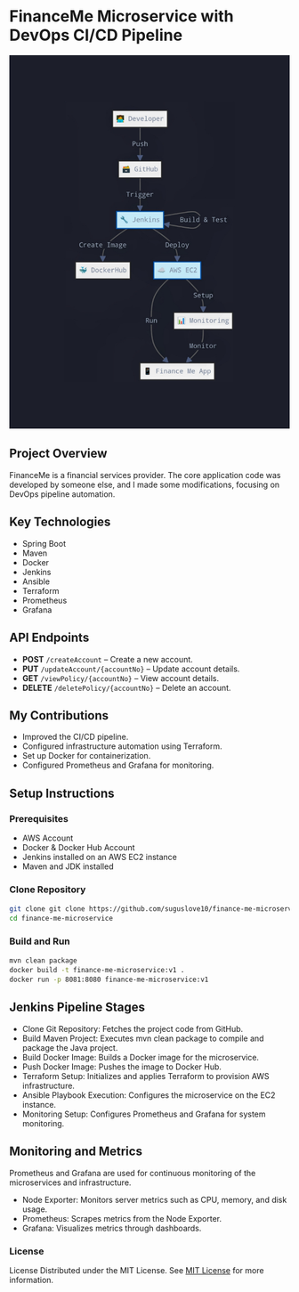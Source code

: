 # FinanceMe Microservice with DevOps CI/CD Pipeline

![Description of JPG](./devops(cicd).jpg)




## Project Overview
FinanceMe is a financial services provider. The core application code was developed by someone else, and I made some modifications, focusing on DevOps pipeline automation.

## Key Technologies
- Spring Boot
- Maven
- Docker
- Jenkins
- Ansible
- Terraform
- Prometheus
- Grafana

## API Endpoints
- **POST** `/createAccount` – Create a new account.
- **PUT** `/updateAccount/{accountNo}` – Update account details.
- **GET** `/viewPolicy/{accountNo}` – View account details.
- **DELETE** `/deletePolicy/{accountNo}` – Delete an account.

## My Contributions
- Improved the CI/CD pipeline.
- Configured infrastructure automation using Terraform.
- Set up Docker for containerization.
- Configured Prometheus and Grafana for monitoring.

## Setup Instructions

### Prerequisites
- AWS Account
- Docker & Docker Hub Account
- Jenkins installed on an AWS EC2 instance
- Maven and JDK installed

### Clone Repository
```sh
git clone git clone https://github.com/suguslove10/finance-me-microservice.git
cd finance-me-microservice 
```

### Build and Run
```sh
mvn clean package
docker build -t finance-me-microservice:v1 .
docker run -p 8081:8080 finance-me-microservice:v1
```
## Jenkins Pipeline Stages
- Clone Git Repository: Fetches the project code from GitHub.
- Build Maven Project: Executes mvn clean package to compile and package the Java project.
- Build Docker Image: Builds a Docker image for the microservice.
- Push Docker Image: Pushes the image to Docker Hub.
- Terraform Setup: Initializes and applies Terraform to provision AWS infrastructure.
- Ansible Playbook Execution: Configures the microservice on the EC2 instance.
- Monitoring Setup: Configures Prometheus and Grafana for system monitoring.

## Monitoring and Metrics
Prometheus and Grafana are used for continuous monitoring of the microservices and infrastructure.

- Node Exporter: Monitors server metrics such as CPU, memory, and disk usage.
- Prometheus: Scrapes metrics from the Node Exporter.
- Grafana: Visualizes metrics through dashboards.

### License
License Distributed under the MIT License. See [MIT License](https://opensource.org/licenses/MIT) for more information.





